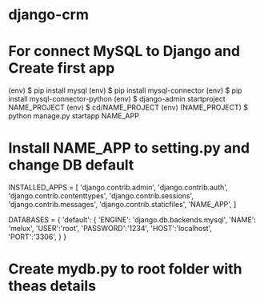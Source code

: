 # django-crm

# For connect MySQL to Django  and Create first app

(env) $ pip install mysql
(env) $ pip install mysql-connector
(env) $ pip install mysql-connector-python
(env) $ django-admin startproject NAME_PROJECT
(env) $ cd/NAME_PROJECT
(env) (NAME_PROJECT) $ python manage.py startapp NAME_APP

# Install NAME_APP to setting.py and change DB default
INSTALLED_APPS = [
    'django.contrib.admin',
    'django.contrib.auth',
    'django.contrib.contenttypes',
    'django.contrib.sessions',
    'django.contrib.messages',
    'django.contrib.staticfiles',
    'NAME_APP',
]

DATABASES = {
    'default': {
        'ENGINE': 'django.db.backends.mysql',
        'NAME': 'melux',
        'USER':'root',
        'PASSWORD':'1234',
        'HOST':'localhost',
        'PORT':'3306',
    }
}

# Create mydb.py to root folder with theas details
